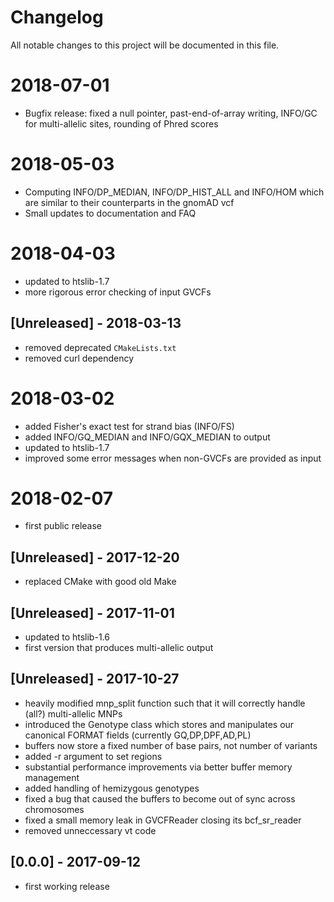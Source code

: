 # Changelog
All notable changes to this project will be documented in this file.

# 2018-07-01
- Bugfix release: fixed a null pointer, past-end-of-array writing, INFO/GC for multi-allelic sites, rounding of Phred scores

# 2018-05-03
- Computing INFO/DP_MEDIAN, INFO/DP_HIST_ALL and INFO/HOM which are similar to their counterparts in the gnomAD vcf
- Small updates to documentation and FAQ

# 2018-04-03
- updated to htslib-1.7
- more rigorous error checking of input GVCFs

## [Unreleased] - 2018-03-13
- removed deprecated `CMakeLists.txt`
- removed curl dependency

# 2018-03-02
- added Fisher's exact test for strand bias (INFO/FS)
- added INFO/GQ_MEDIAN and INFO/GQX_MEDIAN to output
- updated to htslib-1.7
- improved some error messages when non-GVCFs are provided as input

# 2018-02-07
- first public release

## [Unreleased] - 2017-12-20
- replaced CMake with good old Make

## [Unreleased] - 2017-11-01
- updated to htslib-1.6
- first version that produces multi-allelic output

## [Unreleased] - 2017-10-27
- heavily modified mnp_split function such that it will correctly handle (all?) multi-allelic MNPs
- introduced the Genotype class which stores and manipulates our canonical FORMAT fields (currently GQ,DP,DPF,AD,PL)
- buffers now store a fixed number of base pairs, not  number of variants
- added -r argument to set regions
- substantial performance improvements via better buffer memory management
- added handling of hemizygous genotypes
- fixed a bug that caused the buffers to become out of sync across chromosomes
- fixed a small memory leak in GVCFReader closing its bcf_sr_reader
- removed unneccessary vt code

## [0.0.0] - 2017-09-12
- first working release
